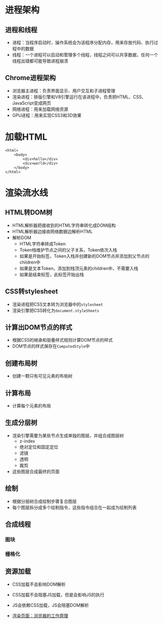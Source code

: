 # 进程架构
## 进程和线程
* 进程：当程序启动时，操作系统会为该程序分配内存，用来存放代码、执行过程中的数据
* 线程：一个进程可以启动和管理多个线程，线程之间可以共享数据，任何一个线程出错都可能导致进程崩溃
## Chrome进程架构
* 浏览器主进程：负责界面显示、用户交互和子进程管理
* 渲染进程：排版引擎和V8引擎运行在该进程中，负责把HTML、CSS、JavaScript变成网页
* 网络进程：用来加载网络资源
* GPU进程：用来实现CSS3和3D效果
# 加载HTML
```
<html>
    <body>
        <div>hello</div>
        <div>world</div>
    </body>
</html>
```
# 渲染流水线
## HTML转DOM树
* HTML解析器把接收到的HTML字符串转化成DOM结构
* HTML解析器边接收网络数据边解析HTML
* 解析DOM
    * HTML字符串转成Token
    * Token栈维护节点之间的父子关系，Token依次入栈
    * 如果是开始标签，Token入栈并创建新的DOM节点并添加到父节点的children中
    * 如果是文本Token，添加到栈顶元素的children中，不需要入栈
    * 如果是结束标签，此标签开始出栈

## CSS转stylesheet
* 渲染进程把CSS文本转为浏览器中的`stylesheet`
* 渲染引擎把CSS转化为`document.styleSheets`
## 计算出DOM节点的样式
* 根据CSS的继承和层叠样式规则计算DOM节点的样式
* DOM节点的样式保存在`ComputedStyle`中
## 创建布局树
* 创建一颗只有可见元素的布局树
## 计算布局
* 计算每个元素的布局
## 生成分层树
* 渲染引擎需要为某些节点生成单独的图层，并组合成图层树
    * z-index
    * 绝对定位和固定定位
    * 滤镜
    * 透明
    * 裁剪
* 这些图层合成最终的页面
## 绘制
* 根据分层树合成绘制步骤复合图层
* 每个图层拆分成多个绘制指令，这些指令组合在一起成为绘制列表
## 合成线程
### 图块
### 栅格化
## 资源加载
* CSS加载不会影响DOM解析
* CSS加载不会阻塞JS加载，但是会影响JS的执行
* JS会依赖CSS加载，JS会阻塞DOM解析

* [渲染页面：浏览器的工作原理](https://developer.mozilla.org/zh-CN/docs/Web/Performance/How_browsers_work)